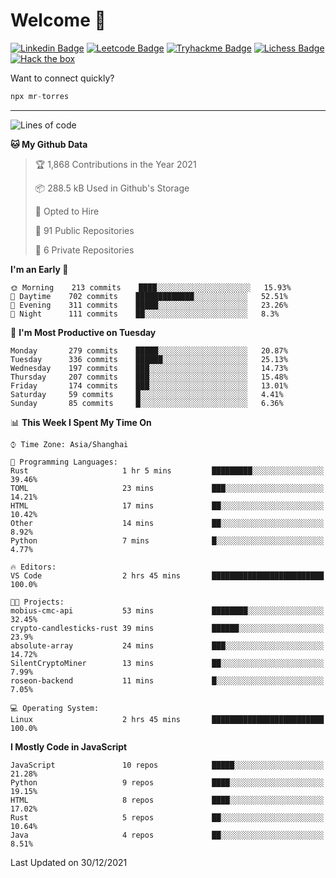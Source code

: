 # Welcome 👋

[![Linkedin Badge](https://img.shields.io/badge/-PedroTorres-blue?style=flat-square&logo=Linkedin&logoColor=white&link=https://www.linkedin.com/in/PedroTorres/)](https://www.linkedin.com/in/pedro-torres-cruz/)
[![Leetcode Badge](https://img.shields.io/badge/profile-leetcode-green)](https://leetcode.com/corfucinas/)
[![Tryhackme Badge](https://img.shields.io/badge/profile-tryhackme-blue)](https://tryhackme.com/p/Corfucinas/)
[![Lichess Badge](https://img.shields.io/badge/challenge_me-lichess-yellow)](https://lichess.org/@/Corfucinas)
[![Hack the box](https://img.shields.io/badge/hack_the_box-profile-red)](https://www.hackthebox.eu/profile/375826)

Want to connect quickly?

```javascript
npx mr-torres
```

---

<!--START_SECTION:waka-->
![Lines of code](https://img.shields.io/badge/From%20Hello%20World%20I%27ve%20Written-1.6%20million%20lines%20of%20code-blue)

**🐱 My Github Data** 

> 🏆 1,868 Contributions in the Year 2021
 > 
> 📦 288.5 kB Used in Github's Storage 
 > 
> 💼 Opted to Hire
 > 
> 📜 91 Public Repositories 
 > 
> 🔑 6 Private Repositories  
 > 
**I'm an Early 🐤** 

```text
🌞 Morning    213 commits    ████░░░░░░░░░░░░░░░░░░░░░   15.93% 
🌆 Daytime    702 commits    █████████████░░░░░░░░░░░░   52.51% 
🌃 Evening    311 commits    █████░░░░░░░░░░░░░░░░░░░░   23.26% 
🌙 Night      111 commits    ██░░░░░░░░░░░░░░░░░░░░░░░   8.3%

```
📅 **I'm Most Productive on Tuesday** 

```text
Monday       279 commits    █████░░░░░░░░░░░░░░░░░░░░   20.87% 
Tuesday      336 commits    ██████░░░░░░░░░░░░░░░░░░░   25.13% 
Wednesday    197 commits    ███░░░░░░░░░░░░░░░░░░░░░░   14.73% 
Thursday     207 commits    ███░░░░░░░░░░░░░░░░░░░░░░   15.48% 
Friday       174 commits    ███░░░░░░░░░░░░░░░░░░░░░░   13.01% 
Saturday     59 commits     █░░░░░░░░░░░░░░░░░░░░░░░░   4.41% 
Sunday       85 commits     █░░░░░░░░░░░░░░░░░░░░░░░░   6.36%

```


📊 **This Week I Spent My Time On** 

```text
⌚︎ Time Zone: Asia/Shanghai

💬 Programming Languages: 
Rust                     1 hr 5 mins         █████████░░░░░░░░░░░░░░░░   39.46% 
TOML                     23 mins             ███░░░░░░░░░░░░░░░░░░░░░░   14.21% 
HTML                     17 mins             ██░░░░░░░░░░░░░░░░░░░░░░░   10.42% 
Other                    14 mins             ██░░░░░░░░░░░░░░░░░░░░░░░   8.92% 
Python                   7 mins              █░░░░░░░░░░░░░░░░░░░░░░░░   4.77%

🔥 Editors: 
VS Code                  2 hrs 45 mins       █████████████████████████   100.0%

🐱‍💻 Projects: 
mobius-cmc-api           53 mins             ████████░░░░░░░░░░░░░░░░░   32.45% 
crypto-candlesticks-rust 39 mins             ██████░░░░░░░░░░░░░░░░░░░   23.9% 
absolute-array           24 mins             ███░░░░░░░░░░░░░░░░░░░░░░   14.72% 
SilentCryptoMiner        13 mins             ██░░░░░░░░░░░░░░░░░░░░░░░   7.99% 
roseon-backend           11 mins             █░░░░░░░░░░░░░░░░░░░░░░░░   7.05%

💻 Operating System: 
Linux                    2 hrs 45 mins       █████████████████████████   100.0%

```

**I Mostly Code in JavaScript** 

```text
JavaScript               10 repos            █████░░░░░░░░░░░░░░░░░░░░   21.28% 
Python                   9 repos             ████░░░░░░░░░░░░░░░░░░░░░   19.15% 
HTML                     8 repos             ████░░░░░░░░░░░░░░░░░░░░░   17.02% 
Rust                     5 repos             ██░░░░░░░░░░░░░░░░░░░░░░░   10.64% 
Java                     4 repos             ██░░░░░░░░░░░░░░░░░░░░░░░   8.51%

```



 Last Updated on 30/12/2021
<!--END_SECTION:waka-->
